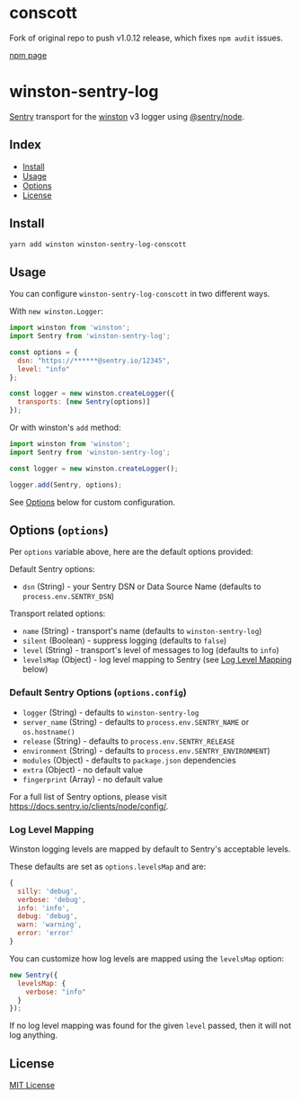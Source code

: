# conscott

Fork of original repo to push v1.0.12 release, which fixes `npm audit` issues.

[npm page](https://www.npmjs.com/package/winston-sentry-log-conscott)


# winston-sentry-log

[Sentry](https://sentry.io) transport for the [winston](https://github.com/winstonjs/winston) v3 logger using [@sentry/node](https://github.com/getsentry/sentry-javascript).

## Index

- [Install](#install)
- [Usage](#usage)
- [Options](#options-options)
- [License](#license)

## Install

```bash
yarn add winston winston-sentry-log-conscott
```

## Usage

You can configure `winston-sentry-log-conscott` in two different ways.

With `new winston.Logger`:

```js
import winston from 'winston';
import Sentry from 'winston-sentry-log';

const options = {
  dsn: "https://******@sentry.io/12345",
  level: "info"
};

const logger = new winston.createLogger({
  transports: [new Sentry(options)]
});
```

Or with winston's `add` method:

```js
import winston from 'winston';
import Sentry from 'winston-sentry-log';

const logger = new winston.createLogger();

logger.add(Sentry, options);
```

See [Options](#options-options) below for custom configuration.

## Options (`options`)

Per `options` variable above, here are the default options provided:

Default Sentry options:

- `dsn` (String) - your Sentry DSN or Data Source Name (defaults to `process.env.SENTRY_DSN`)

Transport related options:

- `name` (String) - transport's name (defaults to `winston-sentry-log`)
- `silent` (Boolean) - suppress logging (defaults to `false`)
- `level` (String) - transport's level of messages to log (defaults to `info`)
- `levelsMap` (Object) - log level mapping to Sentry (see [Log Level Mapping](#log-level-mapping) below)

### Default Sentry Options (`options.config`)

- `logger` (String) - defaults to `winston-sentry-log`
- `server_name` (String) - defaults to `process.env.SENTRY_NAME` or `os.hostname()`
- `release` (String) - defaults to `process.env.SENTRY_RELEASE`
- `environment` (String) - defaults to `process.env.SENTRY_ENVIRONMENT`)
- `modules` (Object) - defaults to `package.json` dependencies
- `extra` (Object) - no default value
- `fingerprint` (Array) - no default value

For a full list of Sentry options, please visit <https://docs.sentry.io/clients/node/config/>.

### Log Level Mapping

Winston logging levels are mapped by default to Sentry's acceptable levels.

These defaults are set as `options.levelsMap` and are:

```js
{
  silly: 'debug',
  verbose: 'debug',
  info: 'info',
  debug: 'debug',
  warn: 'warning',
  error: 'error'
}
```

You can customize how log levels are mapped using the `levelsMap` option:

```js
new Sentry({
  levelsMap: {
    verbose: "info"
  }
});
```

If no log level mapping was found for the given `level` passed, then it will not log anything.

## License

[MIT License][license-url]

[license-url]: LICENSE
